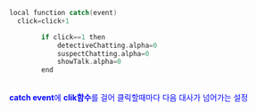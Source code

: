 ```c++
local function catch(event)
  click=click+1

        if click==1 then 
            detectiveChatting.alpha=0
            suspectChatting.alpha=0            
            showTalk.alpha=0
        end
```
<br><span style="color:blue"> **catch event**에 **clik함수**를 걸어 클릭할때마다 다음 대사가 넘어가는 설정 </span> </br> 
